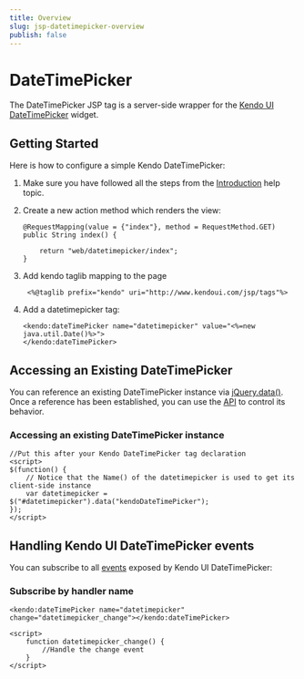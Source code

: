 ```yaml
---
title: Overview
slug: jsp-datetimepicker-overview
publish: false
---
```


# DateTimePicker

The DateTimePicker JSP tag is a server-side wrapper for the [Kendo UI DateTimePicker](http://docs.kendoui.com/api/web/datetimepicker) widget.

## Getting Started

Here is how to configure a simple Kendo DateTimePicker:

1.  Make sure you have followed all the steps from the [Introduction](http://docs.kendoui.com/getting-started/using-kendo-with/jsp/introduction) help topic.

2.  Create a new action method which renders the view:

        @RequestMapping(value = {"index"}, method = RequestMethod.GET)
        public String index() {

            return "web/datetimepicker/index";
        }

3. Add kendo taglib mapping to the page

        <%@taglib prefix="kendo" uri="http://www.kendoui.com/jsp/tags"%>

4.  Add a datetimepicker tag:

        <kendo:dateTimePicker name="datetimepicker" value="<%=new java.util.Date()%>">
        </kendo:dateTimePicker>

## Accessing an Existing DateTimePicker

You can reference an existing DateTimePicker instance via [jQuery.data()](http://api.jquery.com/jQuery.data/).
Once a reference has been established, you can use the [API](http://docs.kendoui.com/api/web/datetimepicker#methods) to control its behavior.

### Accessing an existing DateTimePicker instance

    //Put this after your Kendo DateTimePicker tag declaration
    <script>
    $(function() {
        // Notice that the Name() of the datetimepicker is used to get its client-side instance
        var datetimepicker = $("#datetimepicker").data("kendoDateTimePicker");
    });
    </script>

## Handling Kendo UI DateTimePicker events

You can subscribe to all [events](http://docs.kendoui.com/api/web/datetimepicker#events) exposed by Kendo UI DateTimePicker:

### Subscribe by handler name

    <kendo:dateTimePicker name="datetimepicker" change="datetimepicker_change"></kendo:dateTimePicker>

    <script>
        function datetimepicker_change() {
            //Handle the change event
        }
    </script>
